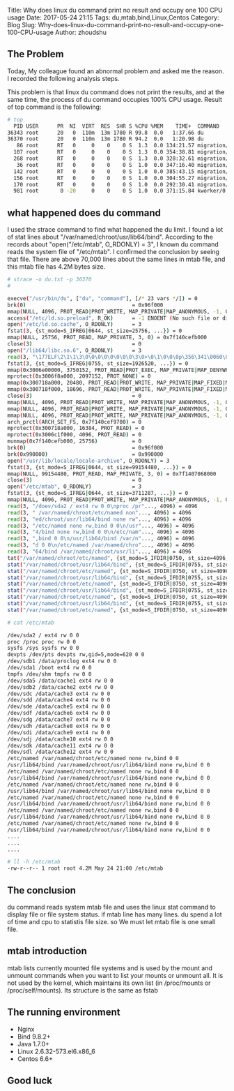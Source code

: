 Title: Why does linux du command print no result and occupy one 100 CPU usage
Date: 2017-05-24 21:15
Tags: du,mtab,bind,Linux,Centos
Category: Blog
Slug: Why-does-linux-du-command-print-no-result-and-occupy-one-100-CPU-usage
Author: zhoudshu

## The Problem

  Today, My colleague found an abnormal problem and asked me the reason. I recorded the following analysis steps. 

  This problem is that linux du command does not print the results, and at the same time, the process of du command occupies 100% CPU usage. Result of top command is the following:

```bash
# top
  PID USER      PR  NI  VIRT  RES  SHR S %CPU %MEM    TIME+  COMMAND                                                                                                    
36343 root      20   0  110m  13m 1780 R 99.8  0.0   1:37.66 du                                                                                                         
36370 root      20   0  110m  13m 1780 R 94.2  0.0   1:20.98 du
   86 root      RT   0     0    0    0 S  1.3  0.0 134:21.57 migration/11                                                                                               
  107 root      RT   0     0    0    0 S  1.3  0.0 354:38.81 migration/14                                                                                               
  268 root      RT   0     0    0    0 S  1.3  0.0 328:32.61 migration/37                                                                                               
   36 root      RT   0     0    0    0 S  1.0  0.0 347:16.40 migration/4                                                                                                
  142 root      RT   0     0    0    0 S  1.0  0.0 385:43.15 migration/19                                                                                               
  156 root      RT   0     0    0    0 S  1.0  0.0 304:55.27 migration/21                                                                                               
  170 root      RT   0     0    0    0 S  1.0  0.0 292:30.41 migration/23                                                                                               
  981 root       0 -20     0    0    0 S  1.0  0.0 371:15.84 kworker/0:1H
```

## what happened does du command
   I used the strace command to find what happened the du limit. I found a lot of stat lines about "/var/named/chroot/usr/lib64/bind". According to the records about "open("/etc/mtab", O_RDONLY)             = 3", I known du command reads the system file of "/etc/mtab". I confirmed the conclusion by seeing that file. There are above 70,000 lines about the same lines in mtab file, and this mtab file has 4.2M bytes size. 


```bash
# strace -o du.txt -p 36370
#

execve("/usr/bin/du", ["du", "command"], [/* 23 vars */]) = 0
brk(0)                                  = 0x96f000
mmap(NULL, 4096, PROT_READ|PROT_WRITE, MAP_PRIVATE|MAP_ANONYMOUS, -1, 0) = 0x7f140cf02000
access("/etc/ld.so.preload", R_OK)      = -1 ENOENT (No such file or directory)
open("/etc/ld.so.cache", O_RDONLY)      = 3
fstat(3, {st_mode=S_IFREG|0644, st_size=25756, ...}) = 0
mmap(NULL, 25756, PROT_READ, MAP_PRIVATE, 3, 0) = 0x7f140cefb000
close(3)                                = 0
open("/lib64/libc.so.6", O_RDONLY)      = 3
read(3, "\177ELF\2\1\1\3\0\0\0\0\0\0\0\0\3\0>\0\1\0\0\0p\356\341\0060\0\0\0"..., 832) = 832
fstat(3, {st_mode=S_IFREG|0755, st_size=1926520, ...}) = 0
mmap(0x3006e00000, 3750152, PROT_READ|PROT_EXEC, MAP_PRIVATE|MAP_DENYWRITE, 3, 0) = 0x3006e00000
mprotect(0x3006f8a000, 2097152, PROT_NONE) = 0
mmap(0x300718a000, 20480, PROT_READ|PROT_WRITE, MAP_PRIVATE|MAP_FIXED|MAP_DENYWRITE, 3, 0x18a000) = 0x300718a000
mmap(0x300718f000, 18696, PROT_READ|PROT_WRITE, MAP_PRIVATE|MAP_FIXED|MAP_ANONYMOUS, -1, 0) = 0x300718f000
close(3)                                = 0
mmap(NULL, 4096, PROT_READ|PROT_WRITE, MAP_PRIVATE|MAP_ANONYMOUS, -1, 0) = 0x7f140cefa000
mmap(NULL, 4096, PROT_READ|PROT_WRITE, MAP_PRIVATE|MAP_ANONYMOUS, -1, 0) = 0x7f140cef9000
mmap(NULL, 4096, PROT_READ|PROT_WRITE, MAP_PRIVATE|MAP_ANONYMOUS, -1, 0) = 0x7f140cef8000
arch_prctl(ARCH_SET_FS, 0x7f140cef9700) = 0
mprotect(0x300718a000, 16384, PROT_READ) = 0
mprotect(0x3006c1f000, 4096, PROT_READ) = 0
munmap(0x7f140cefb000, 25756)           = 0
brk(0)                                  = 0x96f000
brk(0x990000)                           = 0x990000
open("/usr/lib/locale/locale-archive", O_RDONLY) = 3
fstat(3, {st_mode=S_IFREG|0644, st_size=99154480, ...}) = 0
mmap(NULL, 99154480, PROT_READ, MAP_PRIVATE, 3, 0) = 0x7f1407068000
close(3)                                = 0
open("/etc/mtab", O_RDONLY)             = 3
fstat(3, {st_mode=S_IFREG|0644, st_size=3711287, ...}) = 0
mmap(NULL, 4096, PROT_READ|PROT_WRITE, MAP_PRIVATE|MAP_ANONYMOUS, -1, 0) = 0x7f140cf01000
read(3, "/doev/sda2 / ext4 rw 0 0\nproc /pr"..., 4096) = 4096
read(3, " /var/named/chroot/etc/named non"..., 4096) = 4096
read(3, "ed/chroot/usr/lib64/bind none rw"..., 4096) = 4096
read(3, "/etc/named none rw,bind 0 0\n/usr"..., 4096) = 4096
read(3, "4/bind none rw,bind 0 0\n/etc/nam"..., 4096) = 4096
read(3, ",bind 0 0\n/usr/lib64/bind /var/n"..., 4096) = 4096
read(3, "d 0 0\n/etc/named /var/named/chro"..., 4096) = 4096
read(3, "64/bind /var/named/chroot/usr/li"..., 4096) = 4096
tat("/var/named/chroot/etc/named", {st_mode=S_IFDIR|0750, st_size=4096, ...}) = 0
stat("/var/named/chroot/usr/lib64/bind", {st_mode=S_IFDIR|0755, st_size=4096, ...}) = 0
stat("/var/named/chroot/etc/named", {st_mode=S_IFDIR|0750, st_size=4096, ...}) = 0
stat("/var/named/chroot/usr/lib64/bind", {st_mode=S_IFDIR|0755, st_size=4096, ...}) = 0
stat("/var/named/chroot/etc/named", {st_mode=S_IFDIR|0750, st_size=4096, ...}) = 0
stat("/var/named/chroot/usr/lib64/bind", {st_mode=S_IFDIR|0755, st_size=4096, ...}) = 0
stat("/var/named/chroot/etc/named", {st_mode=S_IFDIR|0750, st_size=4096, ...}) = 0
stat("/var/named/chroot/usr/lib64/bind", {st_mode=S_IFDIR|0755, st_size=4096, ...}) = 0
stat("/var/named/chroot/etc/named", {st_mode=S_IFDIR|0750, st_size=4096, ...}) = 0

```

```bash
# cat /etc/mtab

/dev/sda2 / ext4 rw 0 0
proc /proc proc rw 0 0
sysfs /sys sysfs rw 0 0
devpts /dev/pts devpts rw,gid=5,mode=620 0 0
/dev/sdb1 /data/proclog ext4 rw 0 0
/dev/sda1 /boot ext4 rw 0 0
tmpfs /dev/shm tmpfs rw 0 0
/dev/sda5 /data/cache1 ext4 rw 0 0
/dev/sdb2 /data/cache2 ext4 rw 0 0
/dev/sdc /data/cache3 ext4 rw 0 0
/dev/sdd /data/cache4 ext4 rw 0 0
/dev/sde /data/cache5 ext4 rw 0 0
/dev/sdf /data/cache6 ext4 rw 0 0
/dev/sdg /data/cache7 ext4 rw 0 0
/dev/sdh /data/cache8 ext4 rw 0 0
/dev/sdi /data/cache9 ext4 rw 0 0
/dev/sdj /data/cache10 ext4 rw 0 0
/dev/sdk /data/cache11 ext4 rw 0 0
/dev/sdl /data/cache12 ext4 rw 0 0
/etc/named /var/named/chroot/etc/named none rw,bind 0 0
/usr/lib64/bind /var/named/chroot/usr/lib64/bind none rw,bind 0 0
/etc/named /var/named/chroot/etc/named none rw,bind 0 0
/usr/lib64/bind /var/named/chroot/usr/lib64/bind none rw,bind 0 0
/etc/named /var/named/chroot/etc/named none rw,bind 0 0
/usr/lib64/bind /var/named/chroot/usr/lib64/bind none rw,bind 0 0
/etc/named /var/named/chroot/etc/named none rw,bind 0 0
/usr/lib64/bind /var/named/chroot/usr/lib64/bind none rw,bind 0 0
/etc/named /var/named/chroot/etc/named none rw,bind 0 0
/usr/lib64/bind /var/named/chroot/usr/lib64/bind none rw,bind 0 0
/etc/named /var/named/chroot/etc/named none rw,bind 0 0
/usr/lib64/bind /var/named/chroot/usr/lib64/bind none rw,bind 0 0
....
....
....

```

```bash
# ll -h /etc/mtab
-rw-r--r-- 1 root root 4.2M May 24 21:00 /etc/mtab

```
## The conclusion 
 du command reads system mtab file and uses the linux stat command to display file or file system status. if mtab line has many lines. du spend a lot of time and cpu to statistis file size. so We must let mtab file is one small file.
 
## mtab introduction
 mtab lists currently mounted file systems and is used by the mount and unmount commands when you want to list your mounts or unmount all. It is not used by the kernel, which maintains its own list (in /proc/mounts or /proc/self/mounts). Its structure is the same as fstab

## The running environment

* Nginx
* Bind 9.8.2+
* Java 1.7.0+
* Linux 2.6.32-573.el6.x86_6
* Centos 6.6+

## Good luck
